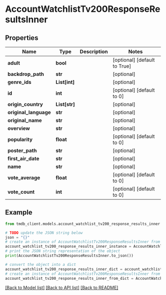 # AccountWatchlistTv200ResponseResultsInner


## Properties

Name | Type | Description | Notes
------------ | ------------- | ------------- | -------------
**adult** | **bool** |  | [optional] [default to True]
**backdrop_path** | **str** |  | [optional] 
**genre_ids** | **List[int]** |  | [optional] 
**id** | **int** |  | [optional] [default to 0]
**origin_country** | **List[str]** |  | [optional] 
**original_language** | **str** |  | [optional] 
**original_name** | **str** |  | [optional] 
**overview** | **str** |  | [optional] 
**popularity** | **float** |  | [optional] [default to 0]
**poster_path** | **str** |  | [optional] 
**first_air_date** | **str** |  | [optional] 
**name** | **str** |  | [optional] 
**vote_average** | **float** |  | [optional] [default to 0]
**vote_count** | **int** |  | [optional] [default to 0]

## Example

```python
from tmdb_client.models.account_watchlist_tv200_response_results_inner import AccountWatchlistTv200ResponseResultsInner

# TODO update the JSON string below
json = "{}"
# create an instance of AccountWatchlistTv200ResponseResultsInner from a JSON string
account_watchlist_tv200_response_results_inner_instance = AccountWatchlistTv200ResponseResultsInner.from_json(json)
# print the JSON string representation of the object
print(AccountWatchlistTv200ResponseResultsInner.to_json())

# convert the object into a dict
account_watchlist_tv200_response_results_inner_dict = account_watchlist_tv200_response_results_inner_instance.to_dict()
# create an instance of AccountWatchlistTv200ResponseResultsInner from a dict
account_watchlist_tv200_response_results_inner_from_dict = AccountWatchlistTv200ResponseResultsInner.from_dict(account_watchlist_tv200_response_results_inner_dict)
```
[[Back to Model list]](../README.md#documentation-for-models) [[Back to API list]](../README.md#documentation-for-api-endpoints) [[Back to README]](../README.md)


